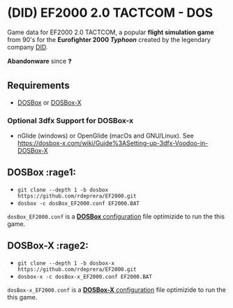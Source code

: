 # (DID) EF2000 2.0 TACTCOM - DOS

Game data for EF2000 2.0 TACTCOM, a popular **flight simulation game** from 90's for the **Eurofighter 2000 *Typhoon*** created by the legendary company [DID](https://en.wikipedia.org/wiki/Digital_Image_Design).

**Abandonware** since :question:

## Requirements

- [DOSBox](https://www.dosbox.com/) or [DOSBox-X](https://dosbox-x.com/)

### Optional 3dfx Support for DOSBox-x
- nGlide (windows) or OpenGlide (macOs and GNU/Linux). See https://dosbox-x.com/wiki/Guide%3ASetting-up-3dfx-Voodoo-in-DOSBox‐X

## DOSBox :rage1:

- `git clone --depth 1 -b dosbox https://github.com/rdeprera/EF2000.git`
- `dosbox -c dosBox_EF2000.conf EF2000.BAT`

`dosBox_EF2000.conf` is a [**DOSBox** configuration](https://www.dosbox.com/wiki/Dosbox.conf) file optimizide to run the this game.


## DOSBox-X :rage2:

- `git clone --depth 1 -b dosbox-x https://github.com/rdeprera/EF2000.git`
- `dosbox-x -c dosBox-x_EF2000.conf EF2000.BAT`

`dosBox-x_EF2000.conf` is a [**DOSBox-X** configuration](https://dosbox-x.com/wiki/) file optimizide to run the this game.